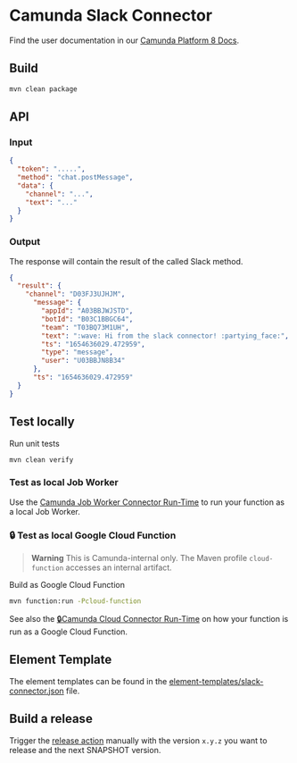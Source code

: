 # Camunda Slack Connector

Find the user documentation in our [Camunda Platform 8 Docs](https://docs.camunda.io/docs/components/integration-framework/connectors/out-of-the-box-connectors/slack/).

## Build

```bash
mvn clean package
```

## API

### Input

```json
{
  "token": ".....",
  "method": "chat.postMessage",
  "data": {
    "channel": "...",
    "text": "..."
  }
}
```

### Output

The response will contain the result of the called Slack method.

```json
{
  "result": {
    "channel": "D03FJ3UJHJM",
      "message": {
        "appId": "A03BBJWJSTD",
        "botId": "B03C1BBGC64",
        "team": "T03BQ73M1UH",
        "text": ":wave: Hi from the slack connector! :partying_face:",
        "ts": "1654636029.472959",
        "type": "message",
        "user": "U03BBJN8B34"
      },
      "ts": "1654636029.472959"
  }
}

```

## Test locally

Run unit tests

```bash
mvn clean verify
```

### Test as local Job Worker

Use the [Camunda Job Worker Connector Run-Time](https://github.com/camunda/connector-framework/tree/main/runtime-job-worker) to run your function as a local Job Worker.

### :lock: Test as local Google Cloud Function

> **Warning**
> This is Camunda-internal only. The Maven profile `cloud-function` accesses an internal artifact.

Build as Google Cloud Function

```bash
mvn function:run -Pcloud-function
```

See also the [:lock:Camunda Cloud Connector Run-Time](https://github.com/camunda/connector-runtime-cloud) on how your function
is run as a Google Cloud Function.

## Element Template

The element templates can be found in the [element-templates/slack-connector.json](element-templates/slack-connector.json) file.

## Build a release

Trigger the [release action](./.github/workflows/RELEASE.yml) manually with the version `x.y.z` you want to release and the next SNAPSHOT version.
